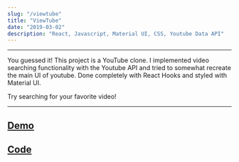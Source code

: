 ```yaml
---
slug: "/viewtube"
title: "ViewTube"
date: "2019-03-02"
description: "React, Javascript, Material UI, CSS, Youtube Data API"
---
```

---

You guessed it! This project is a YouTube clone. I implemented video searching functionality with the Youtube API and tried to somewhat recreate the main UI of youtube. Done completely with React Hooks and styled with Material UI.

Try searching for your favorite video!

---
[Demo](https://lit-reef-94108.herokuapp.com/)
---
[Code](https://github.com/danny-rangel/viewtube)
---